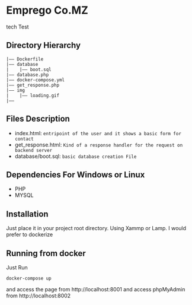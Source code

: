 Emprego Co.MZ
===
tech Test


## Directory Hierarchy

```
|—— Dockerfile
|—— database
|    |—— boot.sql
|—— database.php
|—— docker-compose.yml
|—— get_response.php
|—— img
|    |—— loading.gif
|——
```


## Files Description
- index.html:  `entripoint of the user and it shows a basic form for contact`
- get_response.html:  `Kind of a response handler for the request on backend server`
- database/boot.sql:  `basic database creation File`



## Dependencies For Windows or Linux
- PHP
- MYSQL

## Installation

Just place it in your project root directory. Using Xammp or Lamp. I would prefer to dockerize

## Running from docker
Just Run

    docker-compose up

and access the page from http://localhost:8001
and access phpMyAdmin from http://localhost:8002
